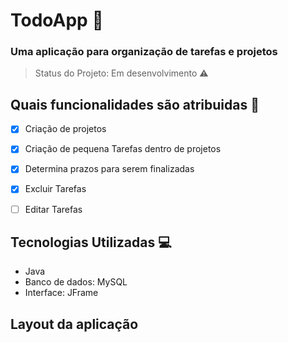 # TodoApp  :book:
### Uma aplicação para organização de tarefas e projetos


> Status do Projeto: Em desenvolvimento :warning:



## Quais funcionalidades são atribuidas :checkered_flag:

- [X] Criação de projetos
- [X] Criação de pequena Tarefas dentro de projetos
- [X] Determina prazos para serem finalizadas
- [X] Excluir Tarefas
- [ ] Editar Tarefas


## Tecnologias Utilizadas :computer:

- Java
- Banco de dados: MySQL
- Interface: JFrame

## Layout da aplicação

